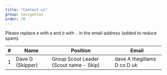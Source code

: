 ```yaml
---
title: "Contact us"
group: navigation
order: 70
---
```


Please replace `A` with `@` and `D` with `.` in the email address (added to reduce spam).

| #   | Name                | Position                                                 | Email                       |
| --- | ------------------- | -------------------------------------------------------- | --------------------------- |
| 1   | Dave G (Skipper)    | Group Scout Leader (Scout name - Skip)                   | dave A thegillams D co D uk |
